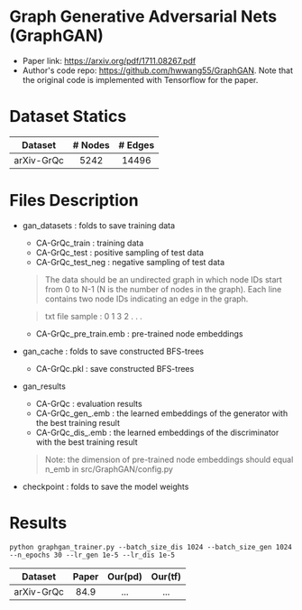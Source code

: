 # Graph Generative Adversarial Nets (GraphGAN)
* Paper link: https://arxiv.org/pdf/1711.08267.pdf
* Author's code repo: https://github.com/hwwang55/GraphGAN. Note that the original code is implemented with Tensorflow for the paper.
# Dataset Statics
| Dataset | # Nodes | # Edges | 
| :-------: | :-------: | :------: | 
| arXiv-GrQc | 5242 | 14496 |
# Files Description
* gan_datasets : folds to save training data
  * CA-GrQc_train : training data
  * CA-GrQc_test : positive sampling of test data 
  * CA-GrQc_test_neg : negative sampling of test data
  > The data should be an undirected graph in which node IDs start from 0 to N-1 (N is the number of nodes in the graph). Each line contains two node IDs indicating an edge in the graph.

  > txt file sample :
  > 0  1
  > 3  2
  > . . .

  * CA-GrQc_pre_train.emb : pre-trained node embeddings
* gan_cache : folds to save constructed BFS-trees
  * CA-GrQc.pkl : save constructed BFS-trees
* gan_results
  * CA-GrQc : evaluation results
  * CA-GrQc_gen_.emb : the learned embeddings of the generator with the best training result
  * CA-GrQc_dis_.emb : the learned embeddings of the discriminator with the best training result
  >Note: the dimension of pre-trained node embeddings should equal n_emb in src/GraphGAN/config.py
* checkpoint : folds to save the model weights
# Results
```
python graphgan_trainer.py --batch_size_dis 1024 --batch_size_gen 1024 --n_epochs 30 --lr_gen 1e-5 --lr_dis 1e-5
```
| Dataset | Paper | Our(pd) | Our(tf) | 
| :-------: | :-------: | :------: | :------: | 
| arXiv-GrQc | 84.9 | ... | ... |